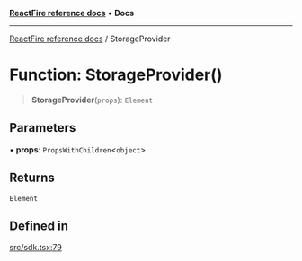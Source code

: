 [**ReactFire reference docs**](../README.md) • **Docs**

***

[ReactFire reference docs](../README.md) / StorageProvider

# Function: StorageProvider()

> **StorageProvider**(`props`): `Element`

## Parameters

• **props**: `PropsWithChildren`\<`object`\>

## Returns

`Element`

## Defined in

[src/sdk.tsx:79](https://github.com/Synapski/reactfire/blob/main/src/sdk.tsx#L79)
